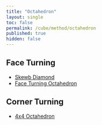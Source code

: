 ```yaml
---
title: "Octahedron"
layout: single
toc: false
permalink: /cube/method/octahedron
published: true
hidden: false
---
```


<head>
  <base target="_blank">
</head>



## Face Turning

- [Skewb Diamond](/cube/method/octahedron/face_turning/skewb_diamond)
- [Face Turning Octahedron](/cube/method/octahedron/face_turning/face_turning_octahedron)



## Corner Turning

- [4x4 Octahedron](/cube/method/octahedron/corner_turning/4x4_octahedron)
